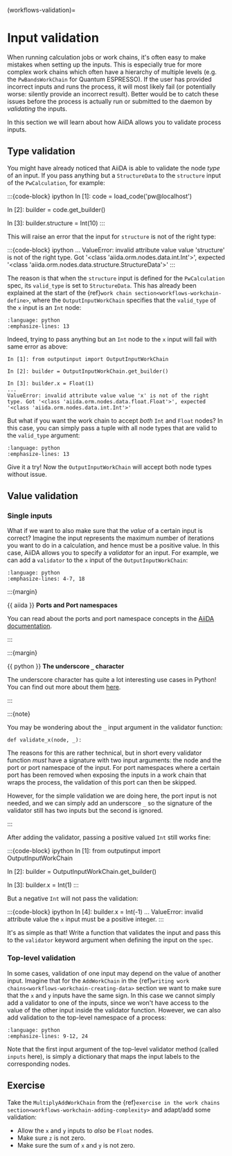 (workflows-validation)=

# Input validation

When running calculation jobs or work chains, it's often easy to make mistakes when setting up the inputs.
This is especially true for more complex work chains which often have a hierarchy of multiple levels (e.g. the `PwBandsWorkChain` for Quantum ESPRESSO).
If the user has provided incorrect inputs and runs the process, it will most likely fail (or potentially worse: silently provide an incorrect result).
Better would be to catch these issues before the process is actually run or submitted to the daemon by _validating_ the inputs.

In this section we will learn about how AiiDA allows you to validate process inputs.

## Type validation

You might have already noticed that AiiDA is able to validate the node _type_ of an input.
If you pass anything but a `StructureData` to the `structure` input of the `PwCalculation`, for example:

:::{code-block} ipython
In [1]: code = load_code('pw@localhost')

In [2]: builder = code.get_builder()

In [3]: builder.structure = Int(10)
:::

This will raise an error that the input for `structure` is not of the right type:

:::{code-block} ipython
...
ValueError: invalid attribute value value 'structure' is not of the right type.
Got '<class 'aiida.orm.nodes.data.int.Int'>', expected
'<class 'aiida.orm.nodes.data.structure.StructureData'>'
:::

The reason is that when the `structure` input is defined for the `PwCalculation` spec, its `valid_type` is set to `StructureData`.
This has already been explained at the start of the {ref}`work chain section<workflows-workchain-define>`, where the `OutputInputWorkChain` specifies that the `valid_type` of the `x` input is an `Int` node:

```{literalinclude} include/code/workchain/my_first_workchain_1_output_input.py
:language: python
:emphasize-lines: 13
```

Indeed, trying to pass anything but an `Int` node to the `x` input will fail with same error as above:

```{code-block} ipython
In [1]: from outputinput import OutputInputWorkChain

In [2]: builder = OutputInputWorkChain.get_builder()

In [3]: builder.x = Float(1)
...
ValueError: invalid attribute value value 'x' is not of the right type. Got '<class 'aiida.orm.nodes.data.float.Float'>', expected '<class 'aiida.orm.nodes.data.int.Int'>'
```

But what if you want the work chain to accept _both_ `Int` and `Float` nodes?
In this case, you can simply pass a tuple with all node types that are valid to the `valid_type` argument:

```{literalinclude} include/code/validation/float_int_output_input.py
:language: python
:emphasize-lines: 13
```

Give it a try!
Now the `OutputInputWorkChain` will accept both node types without issue.

## Value validation

### Single inputs

What if we want to also make sure that the _value_ of a certain input is correct?
Imagine the input represents the maximum number of iterations you want to do in a calculation, and hence must be a positive value.
In this case, AiiDA allows you to specify a _validator_ for an input.
For example, we can add a `validator` to the `x` input of the `OutputInputWorkChain`:

```{literalinclude} include/code/validation/validated_output_input.py
:language: python
:emphasize-lines: 4-7, 18
```


:::{margin}

{{ aiida }} **Ports and Port namespaces**

You can read about the ports and port namespace concepts in the [AiiDA documentation](https://aiida.readthedocs.io/projects/aiida-core/en/latest/topics/processes/usage.html?highlight=port#ports-and-port-namespaces).

:::

:::{margin}

{{ python }} **The underscore `_` character**

The underscore character has quite a lot interesting use cases in Python!
You can find out more about them [here](https://www.datacamp.com/tutorial/role-underscore-python).

:::

:::{note}

You may be wondering about the `_` input argument in the validator function:

```{code-block}
def validate_x(node, _):
```

The reasons for this are rather technical, but in short every validator function _must_ have a signature with two input arguments: the node and the port or port namespace of the input.
For port namespaces where a certain port has been removed when exposing the inputs in a work chain that wraps the process, the validation of this port can then be skipped.

However, for the simple validation we are doing here, the port input is not needed, and we can simply add an underscore `_` so the signature of the validator still has two inputs but the second is ignored.

:::

After adding the validator, passing a positive valued `Int` still works fine:

:::{code-block} ipython
In [1]: from outputinput import OutputInputWorkChain

In [2]: builder = OutputInputWorkChain.get_builder()

In [3]: builder.x = Int(1)
:::

But a negative `Int` will not pass the validation:

:::{code-block} ipython
In [4]: builder.x = Int(-1)
...
ValueError: invalid attribute value the `x` input must be a positive integer.
:::

It's as simple as that!
Write a function that validates the input and pass this to the `validator` keyword argument when defining the input on the `spec`.

### Top-level validation

In some cases, validation of one input may depend on the value of another input.
Imagine that for the `AddWorkChain` in the {ref}`writing work chains<workflows-workchain-creating-data>` section we want to make sure that the `x` and `y` inputs have the same sign.
In this case we cannot simply add a validator to one of the inputs, since we won't have access to the value of the other input inside the validator function.
However, we can also add validation to the top-level namespace of a process:

```{literalinclude} include/code/validation/validated_add_workchain.py
:language: python
:emphasize-lines: 9-12, 24
```

Note that the first input argument of the top-level validator method (called `inputs` here), is simply a dictionary that maps the input labels to the corresponding nodes.

## Exercise

Take the `MultiplyAddWorkChain` from the {ref}`exercise in the work chains section<workflows-workchain-adding-complexity>` and adapt/add some validation:

* Allow the `x` and `y` inputs to _also_ be `Float` nodes.
* Make sure `z` is not zero.
* Make sure the sum of `x` and `y` is not zero.
